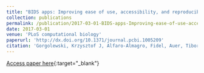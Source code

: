 ```yaml
---
title: "BIDS apps: Improving ease of use, accessibility, and reproducibility of neuroimaging data analysis methods"
collection: publications
permalink: /publication/2017-03-01-BIDS-apps-Improving-ease-of-use-accessibility-and-reproducibility-of-neuroimaging-data-analysis-methods
date: 2017-03-01
venue: 'PLoS computational biology'
paperurl: 'http://dx.doi.org/10.1371/journal.pcbi.1005209'
citation: 'Gorgolewski, Krzysztof J, Alfaro-Almagro, Fidel, Auer, Tibor, Bellec, Pierre, Capotă, Mihai, Chakravarty, M Mallar, Churchill, Nathan W, Cohen, Alexander Li, Craddock, R Cameron, <b>Devenyi, Gabriel A</b>, Eklund, Anders, Esteban, Oscar, Flandin, Guillaume, Ghosh, Satrajit S, Guntupalli, J Swaroop, Jenkinson, Mark, Keshavan, Anisha, Kiar, Gregory, Liem, Franziskus, Raamana, Pradeep Reddy, Raffelt, David, Steele, Christopher J, Quirion, Pierre-Olivier, Smith, Robert E, Strother, Stephen C, Varoquaux, Gaël, Wang, Yida, Yarkoni, Tal, Poldrack, Russell A, &quot;BIDS apps: Improving ease of use, accessibility, and reproducibility of neuroimaging data analysis methods.&quot; PLoS computational biology, 2017.'
---
```

[Access paper here](http://dx.doi.org/10.1371/journal.pcbi.1005209){:target="_blank"}
